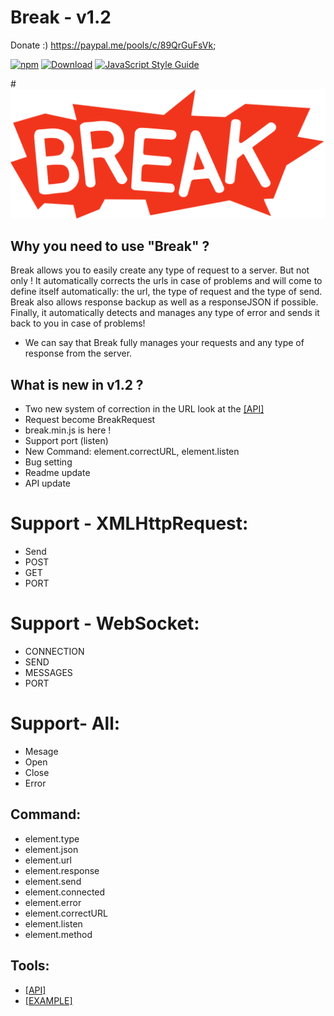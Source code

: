 # Break - v1.2

Donate :) https://paypal.me/pools/c/89QrGuFsVk;

[![npm](https://img.shields.io/npm/v/anticore.svg?style=plastic)]()
[![Download](https://img.shields.io/chocolatey/dt/scriptcs.svg?style=plastic)](https://github.com/YoannCHB/Break/blob/master/break.js)
[![JavaScript Style Guide](https://img.shields.io/badge/code_style-standard-brightgreen.svg)](https://fr.wikipedia.org/wiki/JavaScript)

#<img alt="Break" title="Break" src="img/break.png"/>

## Why you need to use "Break" ?

Break allows you to easily create any type of request to a server. But not only ! It automatically corrects the urls in case of problems and will come to define itself automatically: the url, the type of request and the type of send. Break also allows response backup as well as a responseJSON if possible. Finally, it automatically detects and manages any type of error and sends it back to you in case of problems!
* We can say that Break fully manages your requests and any type of response from the server.

## What is new in v1.2 ?

* Two new system of correction in the URL look at the [[API]](https://github.com/YoannCHB/Break/blob/master/doc/api.md)
* Request become BreakRequest
* break.min.js is here !
* Support port (listen)
* New Command: element.correctURL, element.listen
* Bug setting
* Readme update
* API update

# Support - XMLHttpRequest:
* Send
* POST
* GET
* PORT

# Support - WebSocket:
* CONNECTION
* SEND
* MESSAGES
* PORT

# Support- All:
* Mesage
* Open
* Close
* Error

Command:
---------------------------------------------------------------------
* element.type
* element.json
* element.url
* element.response
* element.send
* element.connected
* element.error
* element.correctURL
* element.listen
* element.method

## Tools:
* [[API]](https://github.com/YoannCHB/Break/blob/master/doc/api.md)
* [[EXAMPLE]](https://yoannchb.github.io/Break/)
